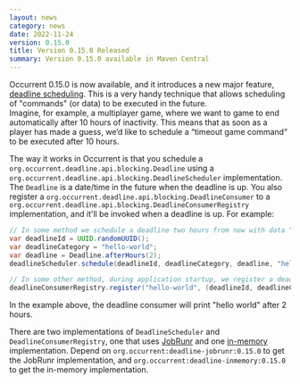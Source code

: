 ```yaml
---
layout: news
category: news
date: 2022-11-24
version: 0.15.0
title: Version 0.15.0 Released 
summary: Version 0.15.0 available in Maven Central 
---
```


Occurrent 0.15.0 is now available, and it introduces a new major feature, [deadline scheduling](https://occurrent.org/documentation#deadlines). This is a very handy technique that allows scheduling of "commands" (or data) to be executed in the future.  
Imagine, for example, a multiplayer game, where we want to game to end automatically after 10 hours of inactivity. This means that as soon as a player has made a guess, we’d like to schedule a “timeout game command” to be executed after 10 hours.

The way it works in Occurrent is that you schedule a `org.occurrent.deadline.api.blocking.Deadline` using a `org.occurrent.deadline.api.blocking.DeadlineScheduler` implementation.
The `Deadline` is a date/time in the future when the deadline is up. You also register a `org.occurrent.deadline.api.blocking.DeadlineConsumer` to a 
`org.occurrent.deadline.api.blocking.DeadlineConsumerRegistry` implementation, and it'll be invoked when a deadline is up. For example: 


```java
// In some method we schedule a deadline two hours from now with data "hello world" 
var deadlineId = UUID.randomUUID(); 
var deadlineCategory = "hello-world"; 
var deadline = Deadline.afterHours(2);
deadlineScheduler.schedule(deadlineId, deadlineCategory, deadline, "hello world");

// In some other method, during application startup, we register a deadline consumer to the registry for the "hello-world" deadline category
deadlineConsumerRegistry.register("hello-world", (deadlineId, deadlineCategory, deadline, data) -> System.out.println(data));
```

In the example above, the deadline consumer will print "hello world" after 2 hours.

There are two implementations of `DeadlineScheduler` and `DeadlineConsumerRegistry`, one that uses [JobRunr](https://occurrent.org/documentation#jobrunr-deadline-scheduler) and one [in-memory](https://occurrent.org/documentation#in-memory-deadline-scheduler) implementation.
Depend on `org.occurrent:deadline-jobrunr:0.15.0` to get the JobRunr implementation, and `org.occurrent:deadline-inmemory:0.15.0` to get the in-memory implementation. 
